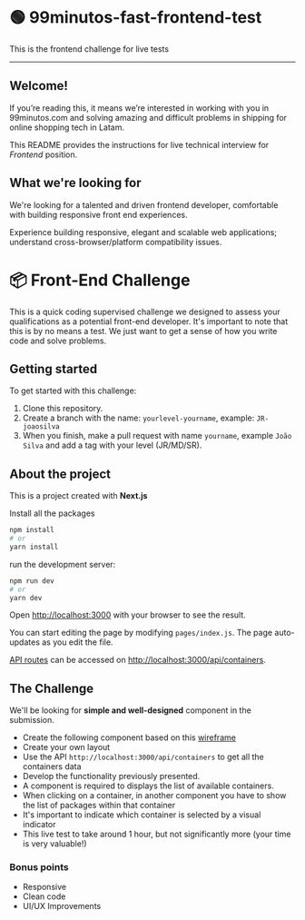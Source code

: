 # 🟢 99minutos-fast-frontend-test
This is the frontend challenge for live tests

***
## Welcome!
If you’re reading this, it means we’re interested in working with you in 99minutos.com and solving amazing and difficult problems in shipping for online shopping tech in Latam.

This README provides the instructions for live technical interview for *Frontend* position.

## What we're looking for
We're looking for a talented and driven frontend developer, comfortable with building responsive front end experiences.

Experience building responsive, elegant and scalable web applications; understand cross-browser/platform compatibility issues.

# 📦 Front-End Challenge
This is a quick coding supervised challenge we designed to assess your qualifications as a potential front-end developer. It's important to note that this is by no means a test. We just want to get a sense of how you write code and solve problems.

## Getting started
To get started with this challenge: 
1) Clone this repository.
2) Create a branch with the name: ``yourlevel-yourname``, example: ``JR-joaosilva``
3) When you finish, make a pull request with name ``yourname``, example ``João Silva`` and add a tag with your level (JR/MD/SR).

## About the project
This is a project created with **Next.js**

Install all the packages

```bash
npm install
# or
yarn install
```

run the development server:

```bash
npm run dev
# or
yarn dev
```

Open [http://localhost:3000](http://localhost:3000) with your browser to see the result.

You can start editing the page by modifying `pages/index.js`. The page auto-updates as you edit the file.

[API routes](https://nextjs.org/docs/api-routes/introduction) can be accessed on [http://localhost:3000/api/containers](http://localhost:3000/api/containers).

## The Challenge
We'll be looking for **simple and well-designed** component in the submission.

- Create the following component based on this [wireframe](https://balsamiq.cloud/s9uk38d/pos321o) 
- Create your own layout
- Use the API `http://localhost:3000/api/containers` to get all the containers data
- Develop the functionality previously presented.
- A component is required to displays the list of available containers.
- When clicking on a container, in another component you have to show the list of packages within that container
- It's important to indicate which container is selected by a visual indicator
- This live test to take around 1 hour, but not significantly more (your time is very valuable!)

### Bonus points
- Responsive
- Clean code
- UI/UX Improvements


